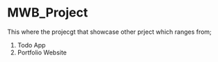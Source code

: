 # MWB_Project
 This where the projecgt that showcase other prject which ranges from;
 1. Todo App
 2. Portfolio Website